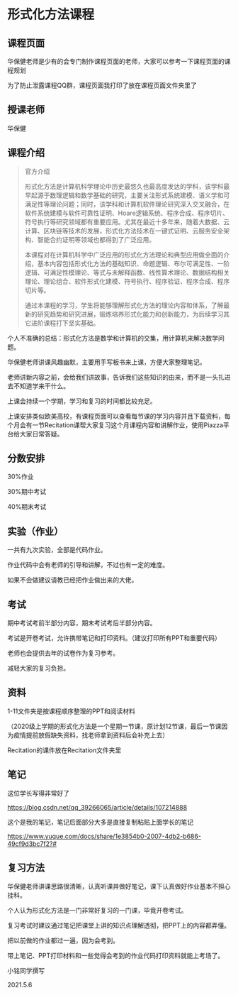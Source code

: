 # 形式化方法课程

## 课程页面

华保健老师是少有的会专门制作课程页面的老师，大家可以参考一下课程页面的课程规划

为了防止泄露课程QQ群，课程页面我打印了放在课程页面文件夹里了



## 授课老师

华保健



## 课程介绍

> 官方介绍
>
> 形式化方法是计算机科学理论中历史最悠久也最高度发达的学科，该学科最早起源于数理逻辑和数学基础的研究，主要关注形式系统建模、语义学和可满足性等理论问题；同时，该学科和计算机软件理论研究深入交叉融合，在软件系统建模与软件可靠性证明、Hoare逻辑系统、程序合成、程序切片、符号执行等研究领域都有重要应用。尤其在最近十多年来，随着大数据、云计算、区块链等技术的发展，形式化方法技术在一键式证明、云服务安全架构、智能合约证明等领域也都得到了广泛应用。
>
> 本课程对在计算机科学中广泛应用的形式化方法理论和典型应用做全面的介绍，基本内容包括形式化方法的基础知识、命题逻辑、布尔可满足性、一阶逻辑、可满足性模理论、等式与未解释函数、线性算术理论、数据结构相关理论、理论组合、软件形式化建模、符号执行、程序验证、程序合成、程序切片等。
>
> 通过本课程的学习，学生将能够理解形式化方法的理论内容和体系，了解最新的研究趋势和研究进展，锻炼培养形式化能力和创新能力，为后续学习其它进阶课程打下坚实基础。

个人不准确的总结：形式化方法是数学和计算机的交集，用计算机来解决数学问题。

华保健老师讲课风趣幽默，主要用手写板书来上课，方便大家整理笔记。

老师讲新内容之前，会给我们讲故事，告诉我们这些知识的由来，而不是一头扎进去不知道学来干什么。

上课会持续一个学期，学习和复习的时间都比较充足。

上课安排类似欧美高校，有课程页面可以查看每节课的学习内容并且下载资料，每个月会有一节Recitation课帮大家复习这个月课程内容和讲解作业，使用Piazza平台给大家日常答疑。



## 分数安排

30%作业

30%期中考试

40%期末考试



## 实验（作业）

一共有九次实验，全部是代码作业。

作业代码中会有老师的引导和讲解，不过也有一定的难度。

如果不会做建议请教已经把作业做出来的大佬。



## 考试

期中考试考前半部分内容，期末考试考后半部分内容。

考试是开卷考试，允许携带笔记和打印资料。（建议打印所有PPT和重要代码）

老师也会提供去年的试卷作为复习参考。

减轻大家的复习负担。



## 资料

1-11文件夹是按课程顺序整理的PPT和阅读材料

（2020级上学期的形式化方法是一个星期一节课，原计划12节课，最后一节课因为疫情提前放假缺失资料，找老师拿到资料后会补充上去）

Recitation的课件放在Recitation文件夹里



## 笔记

这位学长写得非常好了

https://blog.csdn.net/qq_39266065/article/details/107214888



这个是我的笔记，笔记后面部分大多是直接复制粘贴上面学长的笔记

https://www.yuque.com/docs/share/1e3854b0-2007-4db2-b686-49cf9d3bc7f2?# 



## 复习方法

华保健老师讲课思路很清晰，认真听课并做好笔记，课下认真做好作业基本不担心挂科。

个人认为形式化方法是一门非常好复习的一门课，毕竟开卷考试。

复习考试时建议通过笔记把课堂上讲的知识点理解透彻，把PPT上的内容都弄懂。

把以前做的作业都过一遍，因为会考到。

带上笔记、PPT打印材料和一些觉得会考到的作业代码打印资料就能上考场了。



小铭同学撰写

2021.5.6